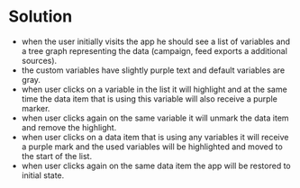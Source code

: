 # Solution

- when the user initially visits the app he should see a list of variables and a tree graph representing the data (campaign, feed exports a additional sources).
- the custom variables have slightly purple text and default variables are gray.
- when user clicks on a variable in the list it will highlight and at the same time the data item that is using this variable will also receive a purple marker.
- when user clicks again on the same variable it will unmark the data item and remove the highlight.
- when user clicks on a data item that is using any variables it will receive a purple mark and the used variables will be highlighted and moved to the start of the list.
- when user clicks again on the same data item the app will be restored to initial state.